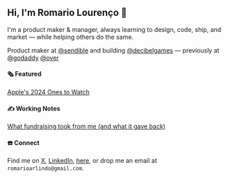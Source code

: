 ## Hi, I'm Romario Lourenço 👋

I'm a product maker & manager, always learning to design, code, ship, and market — while helping others do the same.

Product maker at [@sendible](https://www.sendible.com/) and building [@decibelgames](http://decibel.games) — previously at [@godaddy](https://www.godaddy.com/) [@over](https://techcrunch.com/2020/01/29/godaddy-acquires-over/)


#### 🗞️ Featured

[Apple's 2024 Ones to Watch](https://apps.apple.com/gb/story/id1735291814) &nbsp;


#### ✍️ Working Notes

[What fundraising took from me (and what it gave back)](https://romariolourenco.substack.com/p/what-fundraising-took-from-me-and) &nbsp;


#### ☎️ Connect

Find me on [X](https://x.com/RomarioLourenco), [LinkedIn](https://www.linkedin.com/in/romariolourenco/), [here](https://github.com/romariolourenco), or drop me an email at `romarioarlindo@gmail.com`.
